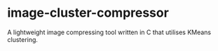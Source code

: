 # image-cluster-compressor
A lightweight image compressing tool written in C that utilises KMeans clustering.
